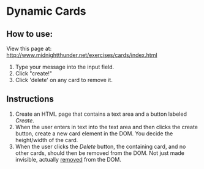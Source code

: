 # Dynamic Cards

## How to use:
View this page at: http://www.midnightthunder.net/exercises/cards/index.html  
1. Type your message into the input field.  
2. Click "create!"  
3. Click 'delete' on any card to remove it.  

## Instructions

1. Create an HTML page that contains a text area and a button labeled *Create*.
1. When the user enters in text into the text area and then clicks the create button, create a new card element in the DOM. You decide the height/width of the card.
1. When the user clicks the *Delete* button, the containing card, and no other cards, should then be removed from the DOM. Not just made invisible, actually [removed](https://developer.mozilla.org/en-US/docs/Web/API/Node/removeChild) from the DOM.
